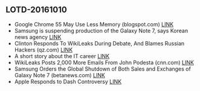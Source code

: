 ## LOTD-20161010

-  Google Chrome 55 May Use Less Memory  (blogspot.com)  [LINK](https://tech.slashdot.org/story/16/10/10/0528207/google-chrome-55-may-use-less-memory)
- Samsung is suspending production of the Galaxy Note 7, says Korean news agency [LINK](http://www.theverge.com/2016/10/9/13222674/samsung-galaxy-note-7-production-suspended-fire-recall)
- Clinton Responds To WikiLeaks During Debate, And Blames Russian Hackers  (qz.com)  [LINK](https://news.slashdot.org/story/16/10/10/0353242/clinton-responds-to-wikileaks-during-debate-and-blames-russian-hackers)
- A short story about the IT career [LINK](http://piotrgankiewicz.com/2016/10/10/a-short-story-about-the-it-career/)
-  WikiLeaks Posts 2,000 More Emails From John Podesta  (cnn.com)  [LINK](https://news.slashdot.org/story/16/10/10/201200/wikileaks-posts-2000-more-emails-from-john-podesta)
- Samsung Orders the Global Shutdown of Both Sales and Exchanges of Galaxy Note 7  (betanews.com) [LINK](https://mobile.slashdot.org/story/16/10/10/2354216/samsung-orders-the-global-shutdown-of-both-sales-and-exchanges-of-galaxy-note-7)
- Apple Responds to Dash Controversy [LINK](http://daringfireball.net/2016/10/apple_dash_controversy)